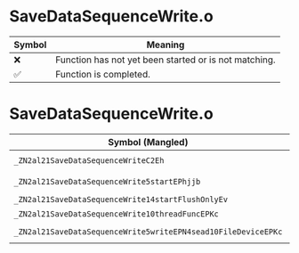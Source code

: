 # SaveDataSequenceWrite.o
| Symbol | Meaning 
| ------------- | ------------- 
| :x: | Function has not yet been started or is not matching. 
| :white_check_mark: | Function is completed. 


# SaveDataSequenceWrite.o
| Symbol (Mangled) | Symbol (Demangled) | Decompiled? |
| ------------- |  ------------- | ------------- |
| `_ZN2al21SaveDataSequenceWriteC2Eh` | `al::SaveDataSequenceWrite::SaveDataSequenceWrite(unsigned char)` | :white_check_mark: |
| `_ZN2al21SaveDataSequenceWrite5startEPhjjb` | `al::SaveDataSequenceWrite::start(unsigned char *,unsigned int,unsigned int,bool)` | :white_check_mark: |
| `_ZN2al21SaveDataSequenceWrite14startFlushOnlyEv` | `al::SaveDataSequenceWrite::startFlushOnly(void)` | :white_check_mark: |
| `_ZN2al21SaveDataSequenceWrite10threadFuncEPKc` | `al::SaveDataSequenceWrite::threadFunc(char const*)` | :white_check_mark: |
| `_ZN2al21SaveDataSequenceWrite5writeEPN4sead10FileDeviceEPKc` | `al::SaveDataSequenceWrite::write(sead::FileDevice *,char const*)` | :white_check_mark: |
